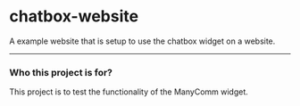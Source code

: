 # chatbox-website
A example website that is setup to use the chatbox widget on a website.

---

### Who this project is for?
This project is to test the functionality of the ManyComm widget.
